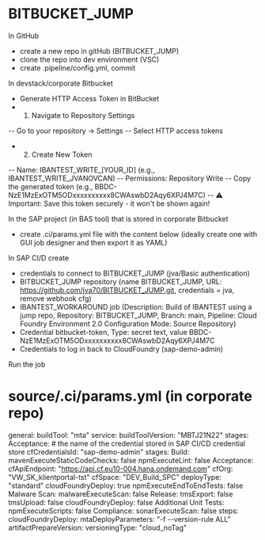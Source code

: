 # BITBUCKET_JUMP

In GitHub
- create a new repo in gitHub (BITBUCKET_JUMP)
- clone the repo into dev environment (VSC)
- create .pipeline/config.yml, commit

In devstack/corporate Bitbucket
- Generate HTTP Access Token in BitBucket
- 1. Navigate to Repository Settings

-- Go to your repository → Settings
-- Select HTTP access tokens
- 2. Create New Token

-- Name: IBANTEST_WRITE_[YOUR_ID] (e.g., IBANTEST_WRITE_JVANOVCAN)
-- Permissions: Repository Write
-- Copy the generated token (e.g., BBDC-NzE1MzExOTM5ODxxxxxxxxxx8CWAswbD2Aqy6XPJ4M7C)
-- ⚠️ Important: Save this token securely - it won't be shown again!


In the SAP project (in BAS tool) that is stored in corporate Bitbucket
- create .ci/params.yml file with the content below (ideally create one with GUI job designer and then export it as YAML)


In SAP CI/D create
- credentials to connect to BITBUCKET_JUMP (jva/Basic authentication)
- BITBUCKET_JUMP repository (name BITBUCKET_JUMP, URL: https://github.com/jva70/BITBUCKET_JUMP.git, credentials = jva, remove webhook cfg)
- IBANTEST_WORKAROUND job (Description: Build of IBANTEST using a jump repo, Repository: BITBUCKET_JUMP, Branch: main, Pipeline: Cloud Foundry Environment 2.0
Configuration Mode: Source Repository)
- Credential bitbucket-token, Type: secret text, value BBDC-NzE1MzExOTM5ODxxxxxxxxxx8CWAswbD2Aqy6XPJ4M7C
- Credentials to log in back to CloudFoundry (sap-demo-admin)

Run the job


# source/.ci/params.yml  (in corporate repo)
general:
  buildTool: "mta"
service:
  buildToolVersion: "MBTJ21N22"
  stages:
    Acceptance:
      # the name of the credential stored in SAP CI/CD credential store
      cfCredentialsId: "sap-demo-admin"
stages:
  Build:
    mavenExecuteStaticCodeChecks: false
    npmExecuteLint: false
  Acceptance:
    cfApiEndpoint: "https://api.cf.eu10-004.hana.ondemand.com"
    cfOrg: "VW_SK_klientportal-tst"
    cfSpace: "DEV_Build_SPC"
    deployType: "standard"
    cloudFoundryDeploy: true
    npmExecuteEndToEndTests: false
  Malware Scan:
    malwareExecuteScan: false
  Release:
    tmsExport: false
    tmsUpload: false
    cloudFoundryDeploy: false
  Additional Unit Tests:
    npmExecuteScripts: false
  Compliance:
    sonarExecuteScan: false
steps:
  cloudFoundryDeploy:
    mtaDeployParameters: "-f --version-rule ALL"
  artifactPrepareVersion:
    versioningType: "cloud_noTag"    